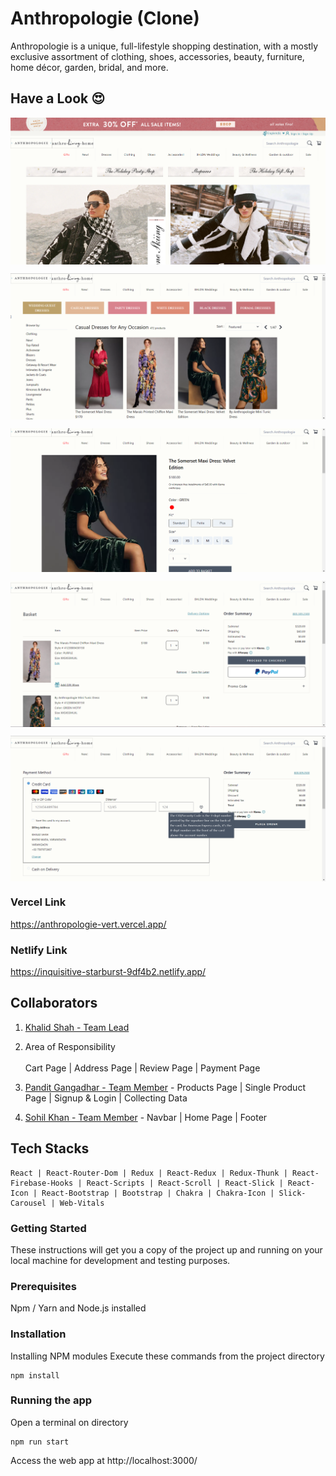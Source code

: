 # Anthropologie (Clone)

Anthropologie is a unique, full-lifestyle shopping destination, with a mostly exclusive assortment of clothing, shoes, accessories, beauty, furniture, home décor, garden, bridal, and more.

## Have a Look 😍
<p align="center">
  <img src="./public/anthropologie_01.png" alt='anthropologie_01 image' align="center" />
</p>
<p align="center">
  <img src="./public/anthropologie_02.png" alt='anthropologie_02 image' align="center" />
</p>
<p align="center">
  <img src="./public/anthropologie_03.png" alt='anthropologie_03 image' align="center" />
</p>
<p align="center">
  <img src="./public/anthropologie_04.png" alt='anthropologie_04 image' align="center" />
</p>
<p align="center">
  <img src="./public/anthropologie_05.png" alt='anthropologie_05 image' align="center" />
</p>

### Vercel Link 
https://anthropologie-vert.vercel.app/

### Netlify   Link
https://inquisitive-starburst-9df4b2.netlify.app/

## Collaborators
1. [Khalid Shah - Team Lead](https://github.com/Khalidshah12/)
   <br/>
   <li>Area of Responsibility</li>
   <br/>
   Cart Page | Address Page | Review Page | Payment Page
   
2. [Pandit Gangadhar - Team Member](https://github.com/pandit0305) - Products Page | Single Product Page | Signup & Login | Collecting Data
3. [Sohil Khan - Team Member](https://github.com/sohilweb20) - Navbar | Home Page | Footer

## Tech Stacks
```
React | React-Router-Dom | Redux | React-Redux | Redux-Thunk | React-Firebase-Hooks | React-Scripts | React-Scroll | React-Slick | React-Icon | React-Bootstrap | Bootstrap | Chakra | Chakra-Icon | Slick-Carousel | Web-Vitals
```

### Getting Started

These instructions will get you a copy of the project up and running on your local machine for development and testing purposes.

### Prerequisites

Npm / Yarn and Node.js installed

### Installation

Installing NPM modules
Execute these commands from the project directory

```
npm install
```

### Running the app

Open a terminal on directory

```
npm run start
```

Access the web app at http://localhost:3000/
